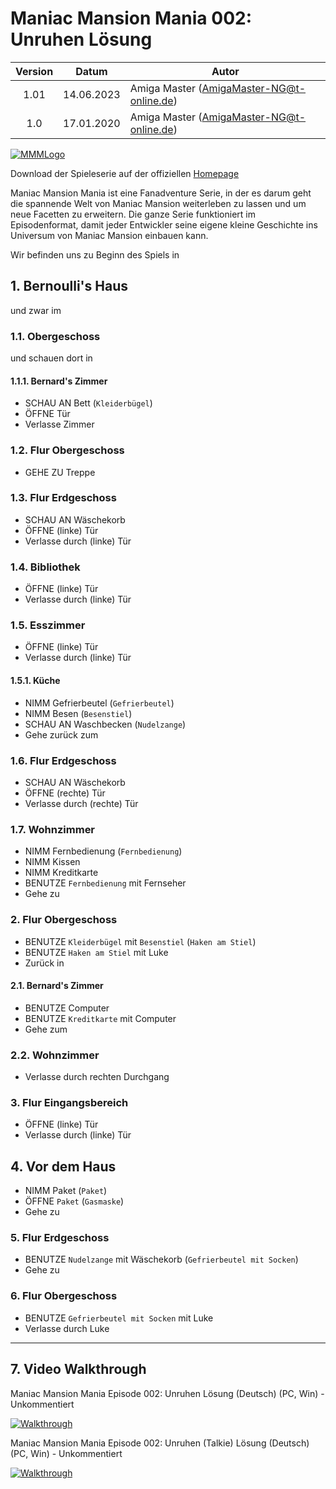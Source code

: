 # Maniac Mansion Mania 002: Unruhen Lösung

| Version | Datum      | Autor                                     |
|:-------:|------------|-------------------------------------------|
|  1.01   | 14.06.2023 | Amiga Master (AmigaMaster-NG@t-online.de) |
|  1.0    | 17.01.2020 | Amiga Master (AmigaMaster-NG@t-online.de) |

[![MMMLogo](https://www.maniac-mansion-mania.com/banner/banner.png)](https://www.maniac-mansion-mania.com)

Download der Spieleserie auf der offiziellen [Homepage](https://www.maniac-mansion-mania.com)

Maniac Mansion Mania ist eine Fanadventure Serie, in der es darum geht die spannende Welt von Maniac Mansion weiterleben zu lassen und um neue Facetten zu erweitern. Die ganze Serie funktioniert im Episodenformat, damit jeder Entwickler seine eigene kleine Geschichte ins Universum von Maniac Mansion einbauen kann.

Wir befinden uns zu Beginn des Spiels in

## 1. Bernoulli's Haus

und zwar im

### 1.1. Obergeschoss

und schauen dort in

#### 1.1.1. Bernard's Zimmer

- SCHAU AN Bett (`Kleiderbügel`)
- ÖFFNE Tür
- Verlasse Zimmer

### 1.2. Flur Obergeschoss

- GEHE ZU Treppe

### 1.3. Flur Erdgeschoss

- SCHAU AN Wäschekorb
- ÖFFNE (linke) Tür
- Verlasse durch (linke) Tür

### 1.4. Bibliothek

- ÖFFNE (linke) Tür
- Verlasse durch (linke) Tür

### 1.5. Esszimmer

- ÖFFNE (linke) Tür
- Verlasse durch (linke) Tür

#### 1.5.1. Küche

- NIMM Gefrierbeutel (`Gefrierbeutel`)
- NIMM Besen (`Besenstiel`)
- SCHAU AN Waschbecken (`Nudelzange`)
- Gehe zurück zum

### 1.6. Flur Erdgeschoss

- SCHAU AN Wäschekorb
- ÖFFNE (rechte) Tür
- Verlasse durch (rechte) Tür

### 1.7. Wohnzimmer

- NIMM Fernbedienung (`Fernbedienung`)
- NIMM Kissen
- NIMM Kreditkarte
- BENUTZE `Fernbedienung` mit Fernseher
- Gehe zu

### 2. Flur Obergeschoss

- BENUTZE `Kleiderbügel` mit `Besenstiel` (`Haken am Stiel`)
- BENUTZE `Haken am Stiel` mit Luke
- Zurück in

#### 2.1. Bernard's Zimmer

- BENUTZE Computer
- BENUTZE `Kreditkarte` mit Computer
- Gehe zum

### 2.2. Wohnzimmer

- Verlasse durch rechten Durchgang

### 3. Flur Eingangsbereich

- ÖFFNE (linke) Tür
- Verlasse durch (linke) Tür

## 4. Vor dem Haus

- NIMM Paket (`Paket`)
- ÖFFNE `Paket` (`Gasmaske`)
- Gehe zu

### 5. Flur Erdgeschoss

- BENUTZE `Nudelzange` mit Wäschekorb (`Gefrierbeutel mit Socken`)
- Gehe zu

### 6. Flur Obergeschoss

- BENUTZE `Gefrierbeutel mit Socken` mit Luke
- Verlasse durch Luke

--------------------------------------------------------------------------------

## 7. Video Walkthrough

Maniac Mansion Mania Episode 002: Unruhen Lösung (Deutsch) (PC, Win) - Unkommentiert

[![Walkthrough](https://img.youtube.com/vi/9DuGTuiWDqk/0.jpg)](https://www.youtube.com/watch?v=9DuGTuiWDqk)

Maniac Mansion Mania Episode 002: Unruhen (Talkie) Lösung (Deutsch) (PC, Win) - Unkommentiert

[![Walkthrough](https://img.youtube.com/vi/8L5U3yxc0n8/0.jpg)](https://www.youtube.com/watch?v=8L5U3yxc0n8)
